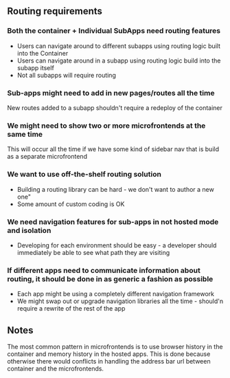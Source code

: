 ## Routing requirements

### Both the container + Individual SubApps need routing features

- Users can navigate around to different subapps using routing logic built into the Container
- Users can navigate around in a subapp using routing logic build into the subapp itself
- Not all subapps will require routing

### Sub-apps might need to add in new pages/routes all the time

New routes added to a subapp shouldn't require a redeploy of the container

### We might need to show two or more microfrontends at the same time

This will occur all the time if we have some kind of sidebar nav that is build as a separate microfrontend

### We want to use off-the-shelf routing solution

- Building a routing library can be hard - we don't want to author a new one"
- Some amount of custom coding is OK

### We need navigation features for sub-apps in not hosted mode and isolation

- Developing for each environment should be easy - a developer should immediately be able to see what path they are visiting

### If different apps need to communicate information about routing, it should be done in as generic a fashion as possible

- Each app might be using a completely different navigation framework
- We might swap out or upgrade navigation libraries all the time - should'n require a rewrite of the rest of the app

## Notes

The most common pattern in microfrontends is to use browser history in the container and memory history in the hosted apps.
This is done because otherwise there would conflicts in handling the address bar url
between container and the microfrontends.
